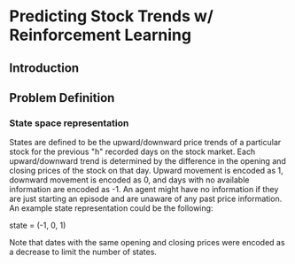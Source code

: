 # Predicting Stock Trends w/ Reinforcement Learning

## Introduction


## Problem Definition

### State space representation
States are defined to be the upward/downward price trends of a particular stock for the previous "h" recorded days 
on the stock market. Each upward/downward trend is determined by the difference in the opening and closing prices of the 
stock on that day. Upward movement is encoded as 1, downward movement is encoded as 0, and days with no available
information are encoded as -1. An agent might have no information if they are just starting an episode and are unaware of 
any past price information. An example state representation could be the following:

state = (-1, 0, 1)

Note that dates with the same opening and closing prices were encoded as a decrease to limit the number of states.